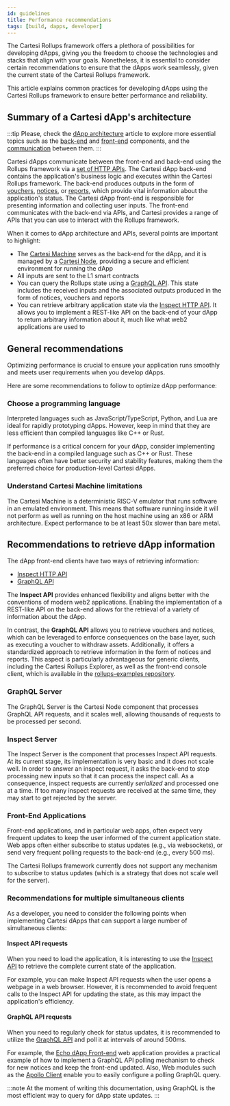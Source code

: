 ```yaml
---
id: guidelines
title: Performance recommendations
tags: [build, dapps, developer]
---
```


The Cartesi Rollups framework offers a plethora of possibilities for developing dApps, giving you the freedom to choose the technologies and stacks that align with your goals. Nonetheless, it is essential to consider certain recommendations to ensure that the dApps work seamlessly, given the current state of the Cartesi Rollups framework.

This article explains common practices for developing dApps using the Cartesi Rollups framework to ensure better performance and reliability.

## Summary of a Cartesi dApp's architecture

:::tip
Please, check the [dApp architecture](../dapp-architecture.md) article to explore more essential topics such as the [back-end](../dapp-architecture.md#back-end) and [front-end](../dapp-architecture.md#front-end) components, and the [communication](../dapp-architecture.md#communication) between them.
:::

Cartesi dApps communicate between the front-end and back-end using the Rollups framework via a [set of HTTP APIs](..//http-api.md). The Cartesi dApp back-end contains the application's business logic and executes within the Cartesi Rollups framework. The back-end produces outputs in the form of [vouchers](../components.md#vouchers), [notices](../components.md#notices), or [reports](../components.md#reports), which provide vital information about the application's status. The Cartesi dApp front-end is responsible for presenting information and collecting user inputs. The front-end communicates with the back-end via APIs, and Cartesi provides a range of APIs that you can use to interact with the Rollups framework.

When it comes to dApp architecture and APIs, several points are important to highlight:

- The [Cartesi Machine](/machine/intro) serves as the back-end for the dApp, and it is managed by a [Cartesi Node](../components.md#cartesi-nodes), providing a secure and efficient environment for running the dApp
- All inputs are sent to the L1 smart contracts
- You can query the Rollups state using a [GraphQL API](../api/graphql/basics.md). This state includes the received inputs and the associated outputs produced in the form of notices, vouchers and reports
- You can retrieve arbitrary application state via the [Inspect HTTP API](../api/inspect/inspect.api.mdx). It allows you to implement a REST-like API on the back-end of your dApp to return arbitrary information about it, much like what web2 applications are used to

## General recommendations

Optimizing performance is crucial to ensure your application runs smoothly and meets user requirements when you develop dApps.

Here are some recommendations to follow to optimize dApp performance:

### Choose a programming language

Interpreted languages such as JavaScript/TypeScript, Python, and Lua are ideal for rapidly prototyping dApps. However, keep in mind that they are less efficient than compiled languages like C++ or Rust.

If performance is a critical concern for your dApp, consider implementing the back-end in a compiled language such as C++ or Rust. These languages often have better security and stability features, making them the preferred choice for production-level Cartesi dApps.

### Understand Cartesi Machine limitations

The Cartesi Machine is a deterministic RISC-V emulator that runs software in an emulated environment. This means that software running inside it will not perform as well as running on the host machine using an x86 or ARM architecture. Expect performance to be at least 50x slower than bare metal.

## Recommendations to retrieve dApp information

The dApp front-end clients have two ways of retrieving information:

- [Inspect HTTP API](../api/inspect/inspect.api.mdx)
- [GraphQL API](../api/graphql/basics.md)

The **Inspect API** provides enhanced flexibility and aligns better with the conventions of modern web2 applications. Enabling the implementation of a REST-like API on the back-end allows for the retrieval of a variety of information about the dApp.

In contrast, the **GraphQL API** allows you to retrieve vouchers and notices, which can be leveraged to enforce consequences on the base layer, such as executing a voucher to withdraw assets. Additionally, it offers a standardized approach to retrieve information in the form of notices and reports. This aspect is particularly advantageous for generic clients, including the Cartesi Rollups Explorer, as well as the front-end console client, which is available in the [rollups-examples repository](https://github.com/cartesi/rollups-examples/tree/main/frontend-console).

### GraphQL Server

The GraphQL Server is the Cartesi Node component that processes GraphQL API requests, and it scales well, allowing thousands of requests to be processed per second.

### Inspect Server

The Inspect Server is the component that processes Inspect API requests. At its current stage, its implementation is very basic and it does not scale well. In order to answer an inspect request, it asks the back-end to stop processing new inputs so that it can process the inspect call. As a consequence, inspect requests are currently _serialized_ and processed one at a time. If too many inspect requests are received at the same time, they may start to get rejected by the server.

### Front-End Applications

Front-end applications, and in particular web apps, often expect very frequent updates to keep the user informed of the current application state. Web apps often either subscribe to status updates (e.g., via websockets), or send very frequent polling requests to the back-end (e.g., every 500 ms).

The Cartesi Rollups framework currently does not support any mechanism to subscribe to status updates (which is a strategy that does not scale well for the server).

### Recommendations for multiple simultaneous clients

As a developer, you need to consider the following points when implementing Cartesi dApps that can support a large number of simultaneous clients:

#### Inspect API requests

When you need to load the application, it is interesting to use the [Inspect API](../api/inspect/inspect.api.mdx) to retrieve the complete current state of the application.

For example, you can make Inspect API requests when the user opens a webpage in a web browser. However, it is recommended to avoid frequent calls to the Inspect API for updating the state, as this may impact the application's efficiency.

#### GraphQL API requests

When you need to regularly check for status updates, it is recommended to utilize the [GraphQL API](../api/graphql/basics.md) and poll it at intervals of around 500ms.

For example, the [Echo dApp Front-end](https://github.com/cartesi/rollups-examples/tree/main/frontend-echo) web application provides a practical example of how to implement a GraphQL API polling mechanism to check for new notices and keep the front-end updated. Also, Web modules such as the [Apollo Client](https://www.apollographql.com/apollo-client) enable you to easily configure a polling GraphQL query.

:::note
At the moment of writing this documentation, using GraphQL is the most efficient way to query for dApp state updates.
:::
